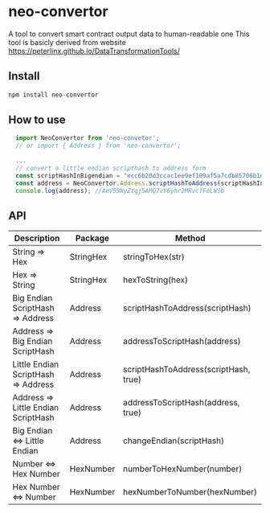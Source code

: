 # neo-convertor
A tool to convert smart contract output data to human-readable one 
This tool is basicly derived from website https://peterlinx.github.io/DataTransformationTools/

## Install
```js
npm install neo-convertor
```

## How to use
```js
  import NeoConvertor from 'neo-convetor';
  // or import { Address } from 'neo-convertor';
  
  ...
  // convert a little endian scripthash to address form
  const scriptHashInBigendian = "ecc6b20d3ccac1ee9ef109af5a7cdb85706b1df9";
  const address = NeoConvertor.Address.scriptHashToAddress(scriptHashInBigendian);
  console.log(address); //AeV59NyZtgj5AMQ7vY6yhr2MRvcfFeLWSb
```
## API
| Description | Package | Method |
| ---- | ---- | ---- |
| String => Hex | StringHex | stringToHex(str) |
| Hex => String | StringHex | hexToString(hex) |
| Big Endian ScriptHash => Address | Address | scriptHashToAddress(scriptHash) |
| Address =>  Big Endian ScriptHash | Address | addressToScriptHash(address) |
| Little Endian ScriptHash => Address | Address | scriptHashToAddress(scriptHash, true) |
| Address =>  Little Endian ScriptHash | Address | addressToScriptHash(address, true) |
| Big Endian <=> Little Endian | Address | changeEndian(scriptHash) |
| Number <=> Hex Number | HexNumber | numberToHexNumber(number) |
| Hex Number <=> Number | HexNumber | hexNumberToNumber(hexNumber) |
